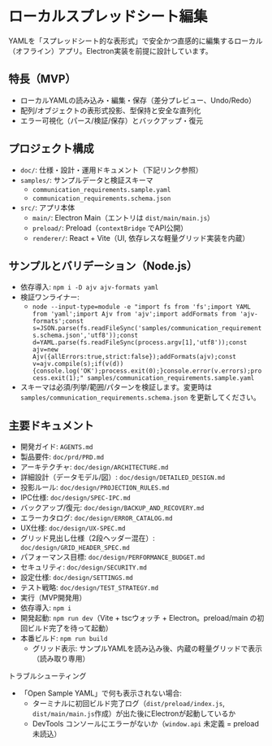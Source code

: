 # ローカルスプレッドシート編集

YAMLを「スプレッドシート的な表形式」で安全かつ直感的に編集するローカル（オフライン）アプリ。Electron実装を前提に設計しています。

## 特長（MVP）
- ローカルYAMLの読み込み・編集・保存（差分プレビュー、Undo/Redo）
- 配列/オブジェクトの表形式投影、型保持と安全な直列化
- エラー可視化（パース/検証/保存）とバックアップ・復元

## プロジェクト構成
- `doc/`: 仕様・設計・運用ドキュメント（下記リンク参照）
- `samples/`: サンプルデータと検証スキーマ
  - `communication_requirements.sample.yaml`
  - `communication_requirements.schema.json`
- `src/`: アプリ本体
  - `main/`: Electron Main（エントリは `dist/main/main.js`）
  - `preload/`: Preload（`contextBridge` でAPI公開）
  - `renderer/`: React + Vite（UI, 依存レスな軽量グリッド実装を内蔵）

## サンプルとバリデーション（Node.js）
- 依存導入: `npm i -D ajv ajv-formats yaml`
- 検証ワンライナー:
  - `node --input-type=module -e "import fs from 'fs';import YAML from 'yaml';import Ajv from 'ajv';import addFormats from 'ajv-formats';const s=JSON.parse(fs.readFileSync('samples/communication_requirements.schema.json','utf8'));const d=YAML.parse(fs.readFileSync(process.argv[1],'utf8'));const ajv=new Ajv({allErrors:true,strict:false});addFormats(ajv);const v=ajv.compile(s);if(v(d)){console.log('OK');process.exit(0);}console.error(v.errors);process.exit(1);" samples/communication_requirements.sample.yaml`
- スキーマは必須/列挙/範囲/パターンを検証します。変更時は `samples/communication_requirements.schema.json` を更新してください。

## 主要ドキュメント
- 開発ガイド: `AGENTS.md`
- 製品要件: `doc/prd/PRD.md`
- アーキテクチャ: `doc/design/ARCHITECTURE.md`
- 詳細設計（データモデル/図）: `doc/design/DETAILED_DESIGN.md`
- 投影ルール: `doc/design/PROJECTION_RULES.md`
- IPC仕様: `doc/design/SPEC-IPC.md`
- バックアップ/復元: `doc/design/BACKUP_AND_RECOVERY.md`
- エラーカタログ: `doc/design/ERROR_CATALOG.md`
- UX仕様: `doc/design/UX-SPEC.md`
- グリッド見出し仕様（2段ヘッダー混在）: `doc/design/GRID_HEADER_SPEC.md`
- パフォーマンス目標: `doc/design/PERFORMANCE_BUDGET.md`
- セキュリティ: `doc/design/SECURITY.md`
- 設定仕様: `doc/design/SETTINGS.md`
- テスト戦略: `doc/design/TEST_STRATEGY.md`
- 実行（MVP開発用）
- 依存導入: `npm i`
- 開発起動: `npm run dev`（Vite + tscウォッチ + Electron。preload/main の初回ビルド完了を待って起動）
- 本番ビルド: `npm run build`
  - グリッド表示: サンプルYAMLを読み込み後、内蔵の軽量グリッドで表示（読み取り専用）

トラブルシューティング
- 「Open Sample YAML」で何も表示されない場合:
  - ターミナルに初回ビルド完了ログ（`dist/preload/index.js`, `dist/main/main.js`作成）が出た後にElectronが起動しているか
  - DevTools コンソールにエラーがないか（`window.api` 未定義 = preload未読込）

